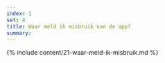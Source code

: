 ```yaml
---
index: 1
set: 4
title: Waar meld ik misbruik van de app? 
summary: 
---
```

{% include content/21-waar-meld-ik-misbruik.md %}
